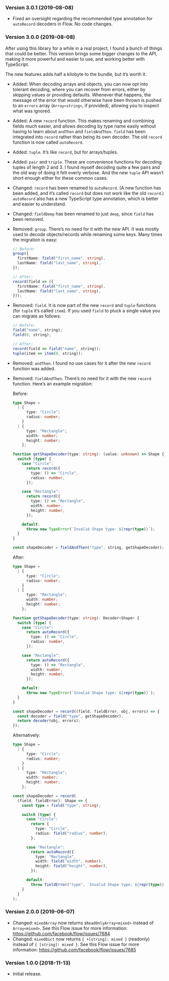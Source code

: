 ### Version 3.0.1 (2019-08-08)

- Fixed an oversight regarding the recommended type annotation for `autoRecord`
  decoders in Flow. No code changes.

### Version 3.0.0 (2019-08-08)

After using this library for a while in a real project, I found a bunch of
things that could be better. This version brings some bigger changes to the API,
making it more powerful and easier to use, and working better with TypeScript.

The new features adds half a kilobyte to the bundle, but it’s worth it.

- Added: When decoding arrays and objects, you can now opt into tolerant
  decoding, where you can recover from errors, either by skipping values or
  providing defaults. Whenever that happens, the message of the error that would
  otherwise have been thrown is pushed to an `errors` array (`Array<string>`, if
  provided), allowing you to inspect what was ignored.

- Added: A new `record` function. This makes renaming and combining fields much
  easier, and allows decoding by type name easily without having to learn about
  `andThen` and `fieldAndThen`. `field` has been integrated into `record` rather
  than being its own decoder. The old `record` function is now called
  `autoRecord`.

- Added: `tuple`. It’s like `record`, but for arrays/tuples.

- Added: `pair` and `triple`. These are convenience functions for decoding
  tuples of length 2 and 3. I found myself decoding quite a few pairs and the
  old way of doing it felt overly verbose. And the new `tuple` API wasn’t short
  enough either for these common cases.

- Changed: `record` has been renamed to `autoRecord`. (A new function has been
  added, and it’s called `record` but does not work like the old `record`.)
  `autoRecord` also has a new TypeScript type annotation, which is better and
  easier to understand.

- Changed: `fieldDeep` has been renamed to just `deep`, since `field` has been
  removed.

- Removed: `group`. There’s no need for it with the new API. It was mostly used
  to decode objects/records while renaming some keys. Many times the migration
  is easy:

  ```ts
  // Before:
  group({
    firstName: field("first_name", string),
    lastName: field("last_name", string),
  });

  // After:
  record(field => ({
    firstName: field("first_name", string),
    lastName: field("last_name", string),
  }));
  ```

- Removed: `field`. It is now part of the new `record` and `tuple` functions
  (for `tuple` it’s called `item`). If you used `field` to pluck a single value
  you can migrate as follows:

  ```ts
  // Before:
  field("name", string);
  field(0, string);

  // After:
  record(field => field("name", string));
  tuple(item => item(0, string));
  ```

- Removed: `andThen`. I found no use cases for it after the new `record`
  function was added.

- Removed: `fieldAndThen`. There’s no need for it with the new `record`
  function. Here’s an example migration:

  Before:

  ```ts
  type Shape =
    | {
        type: "Circle";
        radius: number;
      }
    | {
        type: "Rectangle";
        width: number;
        height: number;
      };

  function getShapeDecoder(type: string): (value: unknown) => Shape {
    switch (type) {
      case "Circle":
        return record({
          type: () => "Circle",
          radius: number,
        });

      case "Rectangle":
        return record({
          type: () => "Rectangle",
          width: number,
          height: number,
        });

      default:
        throw new TypeError(`Invalid Shape type: ${repr(type)}`);
    }
  }

  const shapeDecoder = fieldAndThen("type", string, getShapeDecoder);
  ```

  After:

  ```ts
  type Shape =
    | {
        type: "Circle";
        radius: number;
      }
    | {
        type: "Rectangle";
        width: number;
        height: number;
      };

  function getShapeDecoder(type: string): Decoder<Shape> {
    switch (type) {
      case "Circle":
        return autoRecord({
          type: () => "Circle",
          radius: number,
        });

      case "Rectangle":
        return autoRecord({
          type: () => "Rectangle",
          width: number,
          height: number,
        });

      default:
        throw new TypeError(`Invalid Shape type: ${repr(type)}`);
    }
  }

  const shapeDecoder = record((field, fieldError, obj, errors) => {
    const decoder = field("type", getShapeDecoder);
    return decoder(obj, errors);
  });
  ```

  Alternatively:

  ```ts
  type Shape =
    | {
        type: "Circle";
        radius: number;
      }
    | {
        type: "Rectangle";
        width: number;
        height: number;
      };

  const shapeDecoder = record(
    (field, fieldError): Shape => {
      const type = field("type", string);

      switch (type) {
        case "Circle":
          return {
            type: "Circle",
            radius: field("radius", number),
          };

        case "Rectangle":
          return autoRecord({
            type: "Rectangle",
            width: field("width", number),
            height: field("height", number),
          });

        default:
          throw fieldError("type", `Invalid Shape type: ${repr(type)}`);
      }
    }
  );
  ```

### Version 2.0.0 (2019-06-07)

- Changed: `mixedArray` now returns `$ReadOnlyArray<mixed>` instead of
  `Array<mixed>`. See this Flow issue for more information:
  <https://github.com/facebook/flow/issues/7684>
- Changed: `mixedDict` now returns `{ +[string]: mixed }` (readonly) instead of
  `{ [string]: mixed }`. See this Flow issue for more information:
  <https://github.com/facebook/flow/issues/7685>

### Version 1.0.0 (2018-11-13)

- Initial release.
